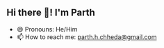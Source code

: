 ## Hi there 👋! I'm Parth

- 😄 Pronouns: He/Him
- 📫 How to reach me: parth.h.chheda@gmail.com

<!--
**parthchheda2005/parthchheda2005** is a ✨ _special_ ✨ repository because its `README.md` (this file) appears on your GitHub profile.

Here are some ideas to get you started:

- 🔭 I’m currently working on ...
- 🌱 I’m currently learning ...
- 👯 I’m looking to collaborate on ...
- 🤔 I’m looking for help with ...
- 💬 Ask me about ...
- 📫 How to reach me: ...
- 😄 Pronouns: ...
- ⚡ Fun fact: ...
-->
